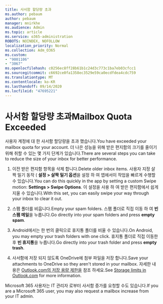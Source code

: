 ```yaml
---
title: 사서함 할당량 초과
ms.author: pebaum
author: pebaum
manager: mnirkhe
ms.audience: Admin
ms.topic: article
ms.service: o365-administration
ROBOTS: NOINDEX, NOFOLLOW
localization_priority: Normal
ms.collection: Adm_O365
ms.custom:
- "9001106"
- "3067"
ms.openlocfilehash: c0256ec8ff28b61b1c24d3c773c1ba7eb03cfcc1
ms.sourcegitcommit: c6692ce0fa1358ec3529e59ca0ecdfdea4cdc759
ms.translationtype: MT
ms.contentlocale: ko-KR
ms.lasthandoff: 09/14/2020
ms.locfileid: "47695221"
---
```

# <a name="mailbox-quota-exceeded"></a><span data-ttu-id="2beea-102">사서함 할당량 초과</span><span class="sxs-lookup"><span data-stu-id="2beea-102">Mailbox Quota Exceeded</span></span>

<span data-ttu-id="2beea-103">사용자 계정에 대 한 사서함 할당량을 초과 했습니다.</span><span class="sxs-lookup"><span data-stu-id="2beea-103">You have exceeded your mailbox quota for your account.</span></span> <span data-ttu-id="2beea-104">더 나은 성능을 위해 받은 편지함의 크기를 줄이기 위해 취할 수 있는 몇 가지 단계가 있습니다.</span><span class="sxs-lookup"><span data-stu-id="2beea-104">There are several steps you can take to reduce the size of your inbox for better performance.</span></span>

1. <span data-ttu-id="2beea-105">이전 받은 편지함 항목을 삭제 합니다.</span><span class="sxs-lookup"><span data-stu-id="2beea-105">Delete older inbox items.</span></span> <span data-ttu-id="2beea-106">사용자 지정 살짝 밀기 동작 ( **설정 > 살짝 밀기 옵션**을 설정 하 여 앱에서이 작업을 빠르게 수행할 수 있습니다.</span><span class="sxs-lookup"><span data-stu-id="2beea-106">You can do this quickly in the app by setting a custom Swipe motion: **Settings > Swipe Options**.</span></span> <span data-ttu-id="2beea-107">이 설정을 사용 하 여 받은 편지함에서 쉽게 지울 수 있습니다.</span><span class="sxs-lookup"><span data-stu-id="2beea-107">With this set, you can easily swipe your way through your inbox to clear it out.</span></span>

2. <span data-ttu-id="2beea-108">스팸 폴더를 비웁니다.</span><span class="sxs-lookup"><span data-stu-id="2beea-108">Empty your spam folders.</span></span> <span data-ttu-id="2beea-109">스팸 폴더로 직접 이동 하 여 **빈 스팸 메일**을 누릅니다.</span><span class="sxs-lookup"><span data-stu-id="2beea-109">Go directly into your spam folders and press **empty spam**.</span></span>

3. <span data-ttu-id="2beea-110">Android에서는 한 번의 클릭으로 휴지통 폴더를 비울 수 있습니다.</span><span class="sxs-lookup"><span data-stu-id="2beea-110">On Android, you may empty your trash folders with one click.</span></span> <span data-ttu-id="2beea-111">휴지통 폴더로 직접 이동한 후 **빈 휴지통**을 누릅니다.</span><span class="sxs-lookup"><span data-stu-id="2beea-111">Go directly into your trash folder and press **empty trash**.</span></span> 

4. <span data-ttu-id="2beea-112">사서함에 저장 되지 않도록 OneDrive에 첨부 파일을 저장 합니다.</span><span class="sxs-lookup"><span data-stu-id="2beea-112">Save your attachments to OneDrive so they aren't stored in your mailbox.</span></span> <span data-ttu-id="2beea-113">자세한 내용은 [Outlook.com의 저장 용량 제한을](https://support.office.com/article/storage-limits-in-outlook-com-7ac99134-69e5-4619-ac0b-2d313bba5e9e) 참조 하세요.</span><span class="sxs-lookup"><span data-stu-id="2beea-113">See [Storage limits in Outlook.com](https://support.office.com/article/storage-limits-in-outlook-com-7ac99134-69e5-4619-ac0b-2d313bba5e9e) for more information.</span></span> 

<span data-ttu-id="2beea-114">Microsoft 365 사용자는 IT 관리자 로부터 사서함 증가를 요청할 수도 있습니다.</span><span class="sxs-lookup"><span data-stu-id="2beea-114">If you are a Microsoft 365 user, you may also request a mailbox increase from your IT admin.</span></span>